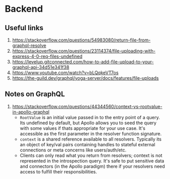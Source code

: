 # Backend

## Useful links

1. <https://stackoverflow.com/questions/54983080/return-file-from-graphql-resolve>
1. <https://stackoverflow.com/questions/23114374/file-uploading-with-express-4-0-req-files-undefined>
1. <https://levelup.gitconnected.com/how-to-add-file-upload-to-your-graphql-api-34d51e341f38>
1. <https://www.youtube.com/watch?v=bLQqkeVT7os>
1. <https://the-guild.dev/graphql/yoga-server/docs/features/file-uploads>

## Notes on GraphQL

1. <https://stackoverflow.com/questions/44344560/context-vs-rootvalue-in-apollo-graphql>
    - `RootValue` is an initial value passed in to the entry point of a query. Its undefined by default, but Apollo allows you to seed the query with some values if thats appropriate for your use case. It's accessible as the first parameter in the resolver function signature.
    - `context` is a shared reference available to all resolvers. Typically its an object of key/val pairs containing handles to stateful external connections or meta concerns like users/auth/etc.
    - Clients can only read what you return from resolvers; context is not represented in the introspection query. It's safe to put sensitive data and connectors (in the Apollo paradigm) there if your resolvers need access to fulfill their responsibilities.
